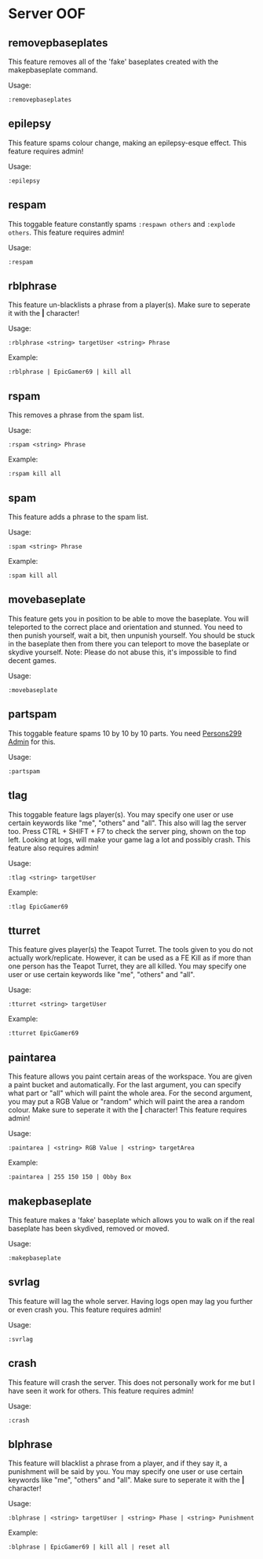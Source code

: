 # Server OOF

## removepbaseplates
This feature removes all of the 'fake' baseplates created with the makepbaseplate command.

Usage:
```
:removepbaseplates
```

## epilepsy
This feature spams colour change, making an epilepsy-esque effect. This feature requires admin!

Usage:
```
:epilepsy
```

## respam
This toggable feature constantly spams ```:respawn others``` and ```:explode others```. This feature requires admin!

Usage:
```
:respam
```

## rblphrase
This feature un-blacklists a phrase from a player(s). Make sure to seperate it with the **|** character!

Usage:
```
:rblphrase <string> targetUser <string> Phrase
```

Example:
```
:rblphrase | EpicGamer69 | kill all
```

## rspam
This removes a phrase from the spam list. 

Usage:
```
:rspam <string> Phrase
```

Example:
```
:rspam kill all
```

## spam
This feature adds a phrase to the spam list.

Usage:
```
:spam <string> Phrase
```

Example:
```
:spam kill all
```

## movebaseplate
This feature gets you in position to be able to move the baseplate. You will teleported to the correct place and orientation and stunned. You need to then punish yourself, wait a bit, then unpunish yourself. You should be stuck in the baseplate then from there you can teleport to move the baseplate or skydive yourself. Note: Please do not abuse this, it's impossible to find decent games.

Usage:
```
:movebaseplate
```

## partspam
This toggable feature spams 10 by 10 by 10 parts. You need [Persons299 Admin](https://www.roblox.com/game-pass/35748) for this.

Usage:
```
:partspam
```

## tlag
This toggable feature lags player(s). You may specify one user or use certain keywords like "me", "others" and "all". This also will lag the server too. Press CTRL + SHIFT + F7 to check the server ping, shown on the top left. Looking at logs, will make your game lag a lot and possibly crash. This feature also requires admin!

Usage:
```
:tlag <string> targetUser
```

Example:
```
:tlag EpicGamer69
```

## tturret
This feature gives player(s) the Teapot Turret. The tools given to you do not actually work/replicate. However, it can be used as a FE Kill as if more than one person has the Teapot Turret, they are all killed. You may specify one user or use certain keywords like "me", "others" and "all".

Usage:
```
:tturret <string> targetUser
```

Example:
```
:tturret EpicGamer69
```

## paintarea
This feature allows you paint certain areas of the workspace. You are given a paint bucket and automatically. For the last argument, you can specify what part or "all" which will paint the whole area. For the second argument, you may put a RGB Value or "random" which will paint the area a random colour. Make sure to seperate it with the **|** character! This feature requires admin!

Usage:
```
:paintarea | <string> RGB Value | <string> targetArea
```

Example:
```
:paintarea | 255 150 150 | Obby Box
```

## makepbaseplate
This feature makes a 'fake' baseplate which allows you to walk on if the real baseplate has been skydived, removed or moved.

Usage:
```
:makepbaseplate
```

## svrlag
This feature will lag the whole server. Having logs open may lag you further or even crash you. This feature requires admin!

Usage:
```
:svrlag
```

## crash
This feature will crash the server. This does not personally work for me but I have seen it work for others. This feature requires admin!

Usage:
```
:crash
```

## blphrase
This feature will blacklist a phrase from a player, and if they say it, a punishment will be said by you. You may specify one user or use certain keywords like "me", "others" and "all". Make sure to seperate it with the **|** character!

Usage:
```
:blphrase | <string> targetUser | <string> Phase | <string> Punishment
```

Example:
```
:blphrase | EpicGamer69 | kill all | reset all
```